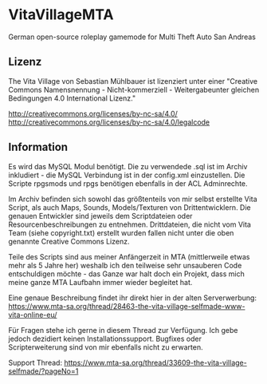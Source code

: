 # VitaVillageMTA
German open-source roleplay gamemode for Multi Theft Auto San Andreas

## Lizenz
The Vita Village von Sebastian Mühlbauer ist lizenziert unter einer
"Creative Commons Namensnennung - Nicht-kommerziell - Weitergabeunter gleichen Bedingungen 4.0 International Lizenz."

http://creativecommons.org/licenses/by-nc-sa/4.0/
http://creativecommons.org/licenses/by-nc-sa/4.0/legalcode

## Information
Es wird das MySQL Modul benötigt.
Die zu verwendede .sql ist im Archiv inkludiert - die MySQL Verbindung ist in der config.xml einzustellen. Die Scripte rpgsmods und rpgs benötigen ebenfalls in der ACL Adminrechte.

Im Archiv befinden sich sowohl das größtenteils von mir selbst erstellte Vita Script, als auch Maps, Sounds, Models/Texturen von Drittentwicklern. Die genauen Entwickler sind jeweils dem Scriptdateien oder Resourcenbeschreibungen zu entnehmen. Drittdateien, die nicht vom Vita Team (siehe copyright.txt) erstellt wurden fallen nicht unter die oben genannte Creative Commons Lizenz.

Teile des Scripts sind aus meiner Anfängerzeit in MTA (mittlerweile etwas mehr als 5 Jahre her) weshalb ich den teilweise sehr unsauberen Code entschuldigen möchte - das Ganze war halt doch ein Projekt, dass mich meine ganze MTA Laufbahn immer wieder begleitet hat.

Eine genaue Beschreibung findet ihr direkt hier in der alten Serverwerbung: https://www.mta-sa.org/thread/28463-the-vita-village-selfmade-www-vita-online-eu/

Für Fragen stehe ich gerne in diesem Thread zur Verfügung. Ich gebe jedoch dezidiert keinen Installationssupport. Bugfixes oder Scripterweiterung sind von mir ebenfalls nicht zu erwarten. 

Support Thread: https://www.mta-sa.org/thread/33609-the-vita-village-selfmade/?pageNo=1
